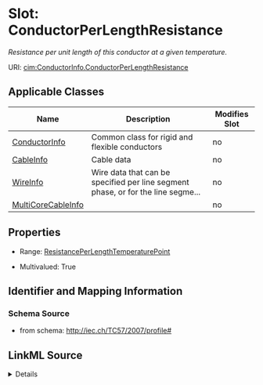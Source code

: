 # Slot: ConductorPerLengthResistance


_Resistance per unit length of this conductor at a given temperature._



URI: [cim:ConductorInfo.ConductorPerLengthResistance](http://iec.ch/TC57/CIM-generic#ConductorInfo.ConductorPerLengthResistance)



<!-- no inheritance hierarchy -->




## Applicable Classes

| Name | Description | Modifies Slot |
| --- | --- | --- |
[ConductorInfo](ConductorInfo.md) | Common class for rigid and flexible conductors |  no  |
[CableInfo](CableInfo.md) | Cable data |  no  |
[WireInfo](WireInfo.md) | Wire data that can be specified per line segment phase, or for the line segme... |  no  |
[MultiCoreCableInfo](MultiCoreCableInfo.md) |  |  no  |







## Properties

* Range: [ResistancePerLengthTemperaturePoint](ResistancePerLengthTemperaturePoint.md)

* Multivalued: True





## Identifier and Mapping Information







### Schema Source


* from schema: http://iec.ch/TC57/2007/profile#




## LinkML Source

<details>
```yaml
name: ConductorPerLengthResistance
description: Resistance per unit length of this conductor at a given temperature.
from_schema: http://iec.ch/TC57/2007/profile#
slot_uri: cim:ConductorInfo.ConductorPerLengthResistance
alias: ConductorPerLengthResistance
owner: ConductorInfo
domain_of:
- ConductorInfo
range: ResistancePerLengthTemperaturePoint
multivalued: true
minimum_cardinality: 0

```
</details>